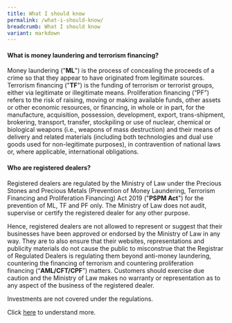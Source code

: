 ```yaml
---
title: What I should know
permalink: /what-i-should-know/
breadcrumb: What I should know
variant: markdown
---
```

#### What is money laundering and terrorism financing?
Money laundering ("**ML**") is the process of concealing the proceeds of a crime so that they appear to have originated from legitimate sources. Terrorism financing ("**TF**") is the funding of terrorism or terrorist groups, either via legitimate or illegitimate means. Proliferation financing (“PF”) refers to the risk of raising, moving or making available funds, other assets or other economic resources, or financing, in whole or in part, for the manufacture, acquisition, possession, development, export, trans-shipment, brokering, transport, transfer, stockpiling or use of nuclear, chemical or biological weapons (i.e., weapons of mass destruction) and their means of delivery and related materials (including both technologies and dual use goods used for non-legitimate purposes), in contravention of national laws or, where applicable, international obligations.

#### Who are registered dealers?
Registered dealers are regulated by the Ministry of Law under the Precious Stones and Precious Metals (Prevention of Money Laundering, Terrorism Financing and Proliferation Financing) Act 2019 ("**PSPM Act**") for the prevention of ML, TF and PF only. The Ministry of Law does not audit, supervise or certify the registered dealer for any other purpose. 

Hence, registered dealers are not allowed to represent or suggest that their businesses have been approved or endorsed by the Ministry of Law in any way. They are to also ensure that their websites, representations and publicity materials do not cause the public to misconstrue that the Registrar of Regulated Dealers is regulating them beyond anti-money laundering, countering the financing of terrorism and countering proliferation financing (“**AML/CFT/CPF**”) matters. Customers should exercise due caution and the Ministry of Law makes no warranty or representation as to any aspect of the business of the registered dealer. 

Investments are not covered under the regulations. 

Click [here](/regulation-coverage/) to understand more.